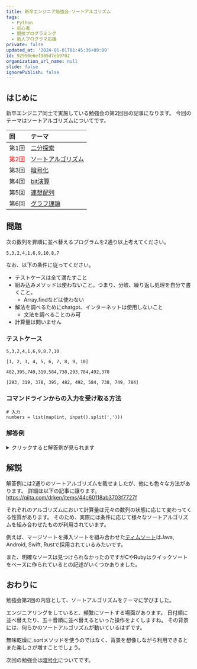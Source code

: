 ```yaml
---
title: 新卒エンジニア勉強会-ソートアルゴリズム
tags:
  - Python
  - 初心者
  - 競技プログラミング
  - 新人プログラマ応援
private: false
updated_at: '2024-01-01T01:45:36+09:00'
id: 92990e6ef985d7eb9702
organization_url_name: null
slide: false
ignorePublish: false
---
```


## はじめに
新卒エンジニア同士で実施している勉強会の第2回目の記事になります。
今回のテーマはソートアルゴリズムについてです。

| 回     | テーマ |
|:-----------|:------------|
| 第1回 | [二分探索](https://qiita.com/MandoNarin/items/50b645309fe272325333)   | 
| <font color="Red">第2回</font>      | [ソートアルゴリズム](https://qiita.com/MandoNarin/items/92990e6ef985d7eb9702)  |
| 第3回      | [暗号化](https://qiita.com/MandoNarin/items/4de301502f1050355846 )     |   
| 第4回      | [bit演算](https://qiita.com/MandoNarin/items/aff39666dbf63960ea68)     |  
| 第5回      | [連想配列](https://qiita.com/MandoNarin/items/711d958a16f7294a0441)    | 
| 第6回      | [グラフ理論](https://qiita.com/MandoNarin/items/9976ecff2ecd0521f8b6)   |

## 問題
次の数列を昇順に並べ替えるプログラムを2通り以上考えてください。
```shell:input
5,3,2,4,1,6,9,10,8,7
```
なお、以下の条件に従ってください。
- テストケースは全て満たすこと
- 組み込みメソッドは使わないこと。つまり、分岐、繰り返し処理を自分で書くこと。
  - Array.findなどは使わない
- 解法を調べるためにchatgpt、インターネットは使用しないこと
  - 文法を調べることのみ可
- 計算量は問いません

### テストケース
```shell:input1
5,3,2,4,1,6,9,8,7,10
```

```shell:output1
[1, 2, 3, 4, 5, 6, 7, 8, 9, 10]
```

```shell:input2
482,395,749,319,584,738,293,784,492,378
```

```shell:output2
[293, 319, 378, 395, 482, 492, 584, 738, 749, 784]
```

### コマンドラインからの入力を受け取る方法

```py:python
# 入力
numbers = list(map(int, input().split(',')))
```

### 解答例

<details><summary>クリックすると解答例が見られます</summary>

```py:バブルソート
# 入力
numbers = list(map(int, input().split(',')))

def bubble_sort(numbers):
  for i in range(len(numbers)):
    for j in range(len(numbers) - 1):
      if numbers[j] > numbers[j + 1]:
        numbers[j], numbers[j + 1] = numbers[j + 1], numbers[j]
  return numbers

sorted_numbers = bubble_sort(numbers)

print(sorted_numbers)
```
二重ループを使い、要素を並べ替えていきます。
一回目の外側のループで、最も大きい要素が一番右に浮かび上がってきます。
同様に全ての要素に関して、最大の要素が最後尾に固定されていくことを繰り返しながら並び替えていきます。

![sort.png](https://qiita-image-store.s3.ap-northeast-1.amazonaws.com/0/614347/6e431fa8-2b55-231b-5f92-8db0cfbaa083.png)

```py:選択ソート
# 入力
numbers = list(map(int, input().split(',')))

def selection_sort(numbers):
  for i in range(len(numbers)):
    min_index = i
    for j in range(i+1, len(numbers)):
      if numbers[j] < numbers[min_index]:
        min_index = j
    numbers[i], numbers[min_index] = numbers[min_index], numbers[i]
  return numbers

sorted_numbers = selection_sort(numbers)

print(sorted_numbers)
```
未ソート部分から最小値（または最大値）を選び、それを未ソート部の最初の位置と交換していくアルゴリズムです。

![sentaku.png](https://qiita-image-store.s3.ap-northeast-1.amazonaws.com/0/614347/f399377a-cb70-3a3f-2868-e11e1a0fe9a4.png)

</details>

## 解説
解答例には2通りのソートアルゴリズムを載せましたが、他にも色々な方法があります。
詳細は以下の記事に譲ります。
https://qiita.com/drken/items/44c60118ab3703f7727f

それぞれのアルゴリズムにおいて計算量は元々の数列の状態に応じて変わってくる性質があります。
そのため、実際には条件に応じて様々なソートアルゴリズムを組み合わせたものが利用されています。

例えば、マージソートを挿入ソートを組み合わせた[ティムソート](https://ja.wikipedia.org/wiki/%E3%83%86%E3%82%A3%E3%83%A0%E3%82%BD%E3%83%BC%E3%83%88)はJava, Android, Swift, Rustで採用されているみたいです。

また、明確なソースは見つけられなかったのですがCやRubyはクイックソートをベースに作られているとの記述がいくつかありました。

## おわりに
勉強会第2回の内容として、ソートアルゴリズムをテーマに学びました。

エンジニアリングをしていると、頻繁にソートする場面があります。
日付順に並べ替えたり、五十音順に並べ替えるといった操作をよくしますね。
その背景には、何らかのソートアルゴリズムが動いているはずです。

無味乾燥に.sortメソッドを使うのではなく、背景を想像しながら利用できるとまた楽しさが増すことでしょう。

次回の勉強会は[暗号化](https://qiita.com/MandoNarin/items/4de301502f1050355846 )についてです。
